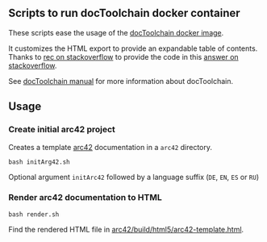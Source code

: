 ## Scripts to run docToolchain docker container

These scripts ease the usage of the [docToolchain docker image](https://hub.docker.com/r/rdmueller/doctoolchain).

It customizes the HTML export to provide an expandable table of contents.
Thanks to [rec on stackoverflow](https://stackoverflow.com/users/2511197/rec) to provide 
the code in this [answer on stackoverflow](https://stackoverflow.com/a/34481639/1732287). 

See [docToolchain manual](https://doctoolchain.github.io/docToolchain/) 
for more information about docToolchain.

## Usage

### Create initial arc42 project

Creates a template [arc42](https://arc42.org/) documentation in a `arc42` directory.

```
bash initArg42.sh
```

Optional argument `initArc42` followed by a language suffix (`DE`, `EN`, `ES` or `RU`)

### Render arc42 documentation to HTML 

```
bash render.sh
```

Find the rendered HTML file in [arc42/build/html5/arc42-template.html](arc42/build/html5/arc42-template.html).